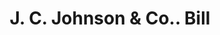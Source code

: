 ---
doi: 10.7916/D8HX2QMH
date_other: '1890'
date_other_textual: 1890-1899
form: printed ephemera
genre:
- Invoices
name:
- J. C. Johnson & Co.
object_in_context_url: https://biggert.cul.columbia.edu/items/view/ave_biggert_00031
subject_hierarchical_geographic:
- San Francisco, California, United States
subject_name:
- J. C. Johnson & Co.
title: J. C. Johnson & Co.. Bill
sort_title: J. C. Johnson & Co.. Bill
call_number: ave_biggert_00031
coordinates:
- 37.78333333333333,-122.41666666666667
pid: ave_biggert_00031
identifiers: ave_biggert_00031
permalink: /biggert/ave_biggert_00031/
layout: iiif-image-page
---